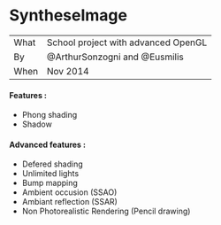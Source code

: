 SyntheseImage
=============

| | |
| ------------- | ------------- |
| What  | School project with advanced OpenGL  |
| By  |  @ArthurSonzogni and @Eusmilis  |
| When | Nov 2014 |



#### Features : 
- Phong shading
- Shadow

#### Advanced features :
- Defered shading
- Unlimited lights
- Bump mapping
- Ambient occusion (SSAO)
- Ambiant reflection (SSAR)
- Non Photorealistic Rendering (Pencil drawing)
